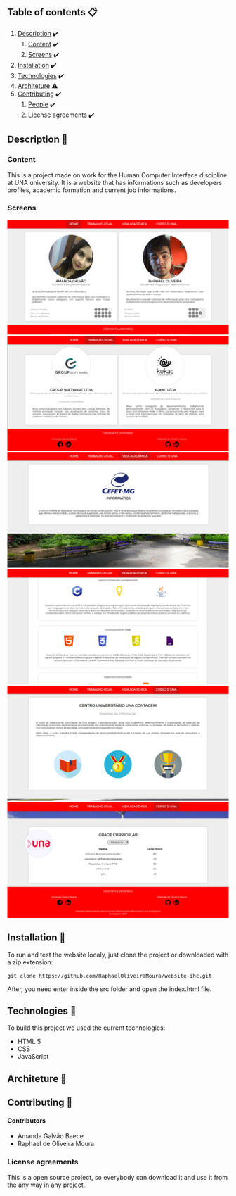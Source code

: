 ## Table of contents 📋
1. [Description](#description) ✔️
   1. [Content](#content) ✔️
   1. [Screens](#screens) ✔️
1. [Installation](#installation) ✔️
1. [Technologies](#technologies) ✔️
1. [Architeture](#architeture) ⚠️
1. [Contributing](#contributing) ✔️
   1. [People](#people) ✔️
   1. [License agreements](#license-agreements) ✔️

## Description 🔷

### Content
This is a project made on work for the Human Computer Interface discipline at UNA university.
It is a website that has informations such as developers profiles, academic formation and current job informations.

### Screens
![Alt text](./screens/home.png "Home")
![Alt text](./screens/trabalho-atual.png "Trabalho atual")
![Alt text](./screens/vida-academica-1.png "Vida Acadêmica")
![Alt text](./screens/vida-academica-2.png "Vida Acadêmica")
![Alt text](./screens/curso-si-1.png "Curso SI")
![Alt text](./screens/curso-si-2.png "Curso SI")

## Installation 🔷
To run and test the website localy, just clone the project or downloaded with a zip extension:
```
git clone https://github.com/RaphaelOliveiraMoura/website-ihc.git
```
After, you need enter inside the src folder and open the index.html file.

## Technologies 🔷
To build this project we used the current technologies:
* HTML 5
* CSS
* JavaScript

## Architeture 🔷

## Contributing 🔷
#### Contributors
* Amanda Galvão Baece
* Raphael de Oliveira Moura

### License agreements
This is a open source project, so everybody can download it and use it from the any way in any project.